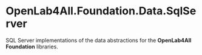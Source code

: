 # OpenLab4All.Foundation.Data.SqlServer

SQL Server implementations of the data abstractions for the **OpenLab4All Foundation** libraries.